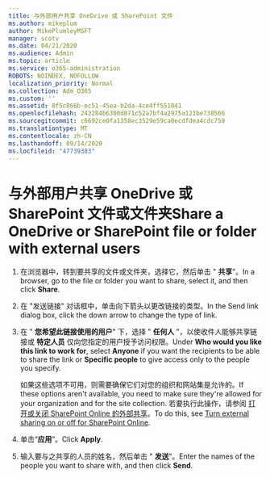 ```yaml
---
title: 与外部用户共享 OneDrive 或 SharePoint 文件
ms.author: mikeplum
author: MikePlumleyMSFT
manager: scotv
ms.date: 04/21/2020
ms.audience: Admin
ms.topic: article
ms.service: o365-administration
ROBOTS: NOINDEX, NOFOLLOW
localization_priority: Normal
ms.collection: Adm_O365
ms.custom: ''
ms.assetid: 8f5c866b-ec51-45ea-b2da-4ce4ff551041
ms.openlocfilehash: 242284b6300d871c52a7bf4a2975a121be738566
ms.sourcegitcommit: c6692ce0fa1358ec3529e59ca0ecdfdea4cdc759
ms.translationtype: MT
ms.contentlocale: zh-CN
ms.lasthandoff: 09/14/2020
ms.locfileid: "47739383"
---
```

# <a name="share-a-onedrive-or-sharepoint-file-or-folder-with-external-users"></a><span data-ttu-id="6a4c5-102">与外部用户共享 OneDrive 或 SharePoint 文件或文件夹</span><span class="sxs-lookup"><span data-stu-id="6a4c5-102">Share a OneDrive or SharePoint file or folder with external users</span></span>

1. <span data-ttu-id="6a4c5-103">在浏览器中，转到要共享的文件或文件夹，选择它，然后单击 " **共享**"。</span><span class="sxs-lookup"><span data-stu-id="6a4c5-103">In a browser, go to the file or folder you want to share, select it, and then click **Share**.</span></span>
    
2. <span data-ttu-id="6a4c5-104">在 "发送链接" 对话框中，单击向下箭头以更改链接的类型。</span><span class="sxs-lookup"><span data-stu-id="6a4c5-104">In the Send link dialog box, click the down arrow to change the type of link.</span></span>
    
3. <span data-ttu-id="6a4c5-105">在 " **您希望此链接使用的用户**" 下，选择 " **任何人** "，以使收件人能够共享链接或 **特定人员** 仅向您指定的用户授予访问权限。</span><span class="sxs-lookup"><span data-stu-id="6a4c5-105">Under **Who would you like this link to work for**, select **Anyone** if you want the recipients to be able to share the link or **Specific people** to give access only to the people you specify.</span></span> 
    
    <span data-ttu-id="6a4c5-106">如果这些选项不可用，则需要确保它们对您的组织和网站集是允许的。</span><span class="sxs-lookup"><span data-stu-id="6a4c5-106">If these options aren't available, you need to make sure they're allowed for your organization and for the site collection.</span></span> <span data-ttu-id="6a4c5-107">若要执行此操作，请参阅 [打开或关闭 SharePoint Online 的外部共享](https://go.microsoft.com/fwlink/?linkid=866426)。</span><span class="sxs-lookup"><span data-stu-id="6a4c5-107">To do this, see [Turn external sharing on or off for SharePoint Online](https://go.microsoft.com/fwlink/?linkid=866426).</span></span>
    
4. <span data-ttu-id="6a4c5-108">单击“**应用**”。</span><span class="sxs-lookup"><span data-stu-id="6a4c5-108">Click **Apply**.</span></span>
    
5. <span data-ttu-id="6a4c5-109">输入要与之共享的人员的姓名，然后单击 " **发送**"。</span><span class="sxs-lookup"><span data-stu-id="6a4c5-109">Enter the names of the people you want to share with, and then click **Send**.</span></span>
    

